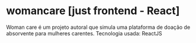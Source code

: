 # womancare [just frontend - React]
Woman care é um projeto autoral que simula uma plataforma de doação de absorvente para mulheres carentes. 
Tecnologia usada: ReactJS
